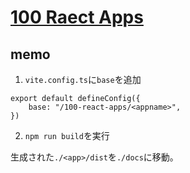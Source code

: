 # [100 Raect Apps](https://honocat.github.io/works)

## memo

1. `vite.config.ts`に`base`を追加

```
export default defineConfig({
    base: "/100-react-apps/<appname>",
})
```

2. `npm run build`を実行

生成された`./<app>/dist`を`./docs`に移動。
